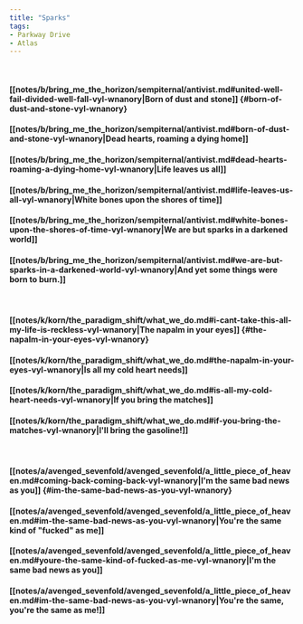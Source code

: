 ```yaml
---
title: "Sparks"
tags:
- Parkway Drive
- Atlas
---
```

&nbsp;
#### [[notes/b/bring_me_the_horizon/sempiternal/antivist.md#united-well-fail-divided-well-fall-vyl-wnanory|Born of dust and stone]] {#born-of-dust-and-stone-vyl-wnanory}
#### [[notes/b/bring_me_the_horizon/sempiternal/antivist.md#born-of-dust-and-stone-vyl-wnanory|Dead hearts, roaming a dying home]]
#### [[notes/b/bring_me_the_horizon/sempiternal/antivist.md#dead-hearts-roaming-a-dying-home-vyl-wnanory|Life leaves us all]]
#### [[notes/b/bring_me_the_horizon/sempiternal/antivist.md#life-leaves-us-all-vyl-wnanory|White bones upon the shores of time]]
#### [[notes/b/bring_me_the_horizon/sempiternal/antivist.md#white-bones-upon-the-shores-of-time-vyl-wnanory|We are but sparks in a darkened world]]
#### [[notes/b/bring_me_the_horizon/sempiternal/antivist.md#we-are-but-sparks-in-a-darkened-world-vyl-wnanory|And yet some things were born to burn.]]
&nbsp;
#### [[notes/k/korn/the_paradigm_shift/what_we_do.md#i-cant-take-this-all-my-life-is-reckless-vyl-wnanory|The napalm in your eyes]] {#the-napalm-in-your-eyes-vyl-wnanory}
#### [[notes/k/korn/the_paradigm_shift/what_we_do.md#the-napalm-in-your-eyes-vyl-wnanory|Is all my cold heart needs]]
#### [[notes/k/korn/the_paradigm_shift/what_we_do.md#is-all-my-cold-heart-needs-vyl-wnanory|If you bring the matches]]
#### [[notes/k/korn/the_paradigm_shift/what_we_do.md#if-you-bring-the-matches-vyl-wnanory|I'll bring the gasoline!]]
&nbsp;
#### [[notes/a/avenged_sevenfold/avenged_sevenfold/a_little_piece_of_heaven.md#coming-back-coming-back-vyl-wnanory|I'm the same bad news as you]] {#im-the-same-bad-news-as-you-vyl-wnanory}
#### [[notes/a/avenged_sevenfold/avenged_sevenfold/a_little_piece_of_heaven.md#im-the-same-bad-news-as-you-vyl-wnanory|You're the same kind of "fucked" as me]]
#### [[notes/a/avenged_sevenfold/avenged_sevenfold/a_little_piece_of_heaven.md#youre-the-same-kind-of-fucked-as-me-vyl-wnanory|I'm the same bad news as you]]
#### [[notes/a/avenged_sevenfold/avenged_sevenfold/a_little_piece_of_heaven.md#im-the-same-bad-news-as-you-vyl-wnanory|You're the same, you're the same as me!]]
